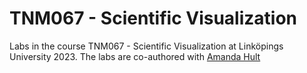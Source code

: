 # TNM067 - Scientific Visualization
Labs in the course TNM067 - Scientific Visualization at Linköpings University 2023.
The labs are co-authored with [Amanda Hult](https://github.com/amahul)
